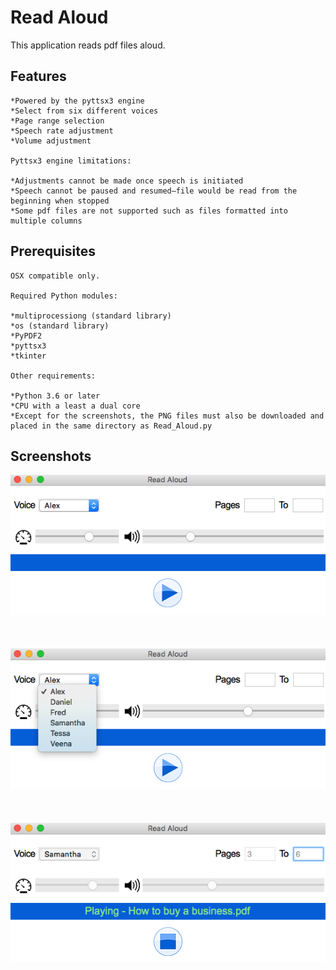 # Read Aloud
This application reads pdf files aloud.

## Features
    *Powered by the pyttsx3 engine
    *Select from six different voices
    *Page range selection
    *Speech rate adjustment
    *Volume adjustment
    
    Pyttsx3 engine limitations: 
    
    *Adjustments cannot be made once speech is initiated
    *Speech cannot be paused and resumed—file would be read from the beginning when stopped
    *Some pdf files are not supported such as files formatted into multiple columns 
    
   

## Prerequisites
    OSX compatible only.

    Required Python modules:

    *multiprocessiong (standard library)
    *os (standard library)
    *PyPDF2
    *pyttsx3
    *tkinter
    
    Other requirements:
    
    *Python 3.6 or later
    *CPU with a least a dual core
    *Except for the screenshots, the PNG files must also be downloaded and placed in the same directory as Read_Aloud.py
     
## Screenshots
![Image](Screenshots_of_App/Screenshot_1.png)
<br/><br/><br/><br/>
![Image](Screenshots_of_App/Screenshot_2.png)
<br/><br/><br/><br/>
![Image](Screenshots_of_App/Screenshot_3.png)
